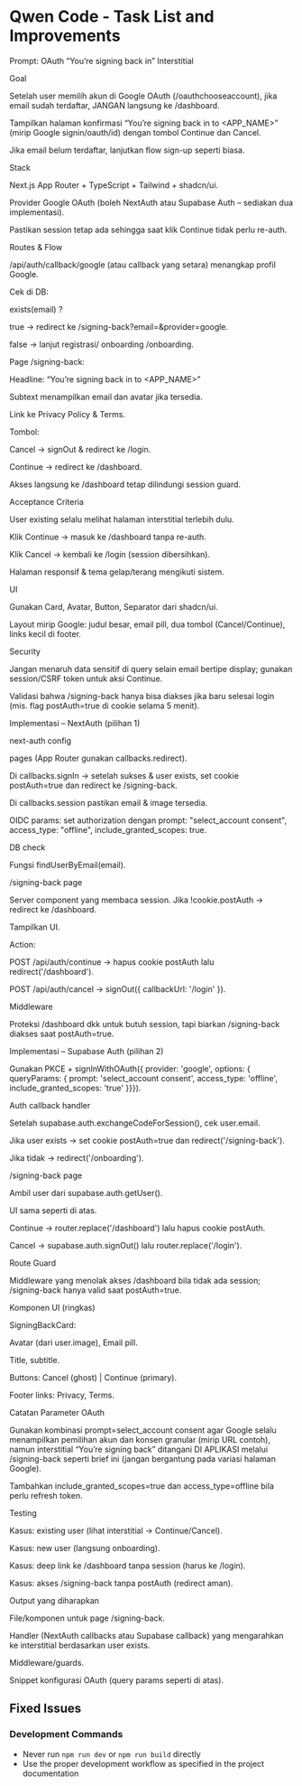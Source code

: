 # Qwen Code - Task List and Improvements
Prompt: OAuth “You’re signing back in” Interstitial

Goal

Setelah user memilih akun di Google OAuth (/oauthchooseaccount), jika email sudah terdaftar, JANGAN langsung ke /dashboard.

Tampilkan halaman konfirmasi “You’re signing back in to <APP_NAME>” (mirip Google signin/oauth/id) dengan tombol Continue dan Cancel.

Jika email belum terdaftar, lanjutkan flow sign-up seperti biasa.

Stack

Next.js App Router + TypeScript + Tailwind + shadcn/ui.

Provider Google OAuth (boleh NextAuth atau Supabase Auth – sediakan dua implementasi).

Pastikan session tetap ada sehingga saat klik Continue tidak perlu re-auth.

Routes & Flow

/api/auth/callback/google (atau callback yang setara) menangkap profil Google.

Cek di DB:

exists(email) ?

true → redirect ke /signing-back?email=<email>&provider=google.

false → lanjut registrasi/ onboarding /onboarding.

Page /signing-back:

Headline: “You’re signing back in to <APP_NAME>”

Subtext menampilkan email dan avatar jika tersedia.

Link ke Privacy Policy & Terms.

Tombol:

Cancel → signOut & redirect ke /login.

Continue → redirect ke /dashboard.

Akses langsung ke /dashboard tetap dilindungi session guard.

Acceptance Criteria

User existing selalu melihat halaman interstitial terlebih dulu.

Klik Continue → masuk ke /dashboard tanpa re-auth.

Klik Cancel → kembali ke /login (session dibersihkan).

Halaman responsif & tema gelap/terang mengikuti sistem.

UI

Gunakan Card, Avatar, Button, Separator dari shadcn/ui.

Layout mirip Google: judul besar, email pill, dua tombol (Cancel/Continue), links kecil di footer.

Security

Jangan menaruh data sensitif di query selain email bertipe display; gunakan session/CSRF token untuk aksi Continue.

Validasi bahwa /signing-back hanya bisa diakses jika baru selesai login (mis. flag postAuth=true di cookie selama 5 menit).

Implementasi – NextAuth (pilihan 1)

next-auth config

pages (App Router gunakan callbacks.redirect).

Di callbacks.signIn → setelah sukses & user exists, set cookie postAuth=true dan redirect ke /signing-back.

Di callbacks.session pastikan email & image tersedia.

OIDC params: set authorization dengan prompt: "select_account consent", access_type: "offline", include_granted_scopes: true.

DB check

Fungsi findUserByEmail(email).

/signing-back page

Server component yang membaca session. Jika !cookie.postAuth → redirect ke /dashboard.

Tampilkan UI.

Action:

POST /api/auth/continue → hapus cookie postAuth lalu redirect('/dashboard').

POST /api/auth/cancel → signOut({ callbackUrl: '/login' }).

Middleware

Proteksi /dashboard dkk untuk butuh session, tapi biarkan /signing-back diakses saat postAuth=true.

Implementasi – Supabase Auth (pilihan 2)

Gunakan PKCE + signInWithOAuth({ provider: 'google', options: { queryParams: { prompt: 'select_account consent', access_type: 'offline', include_granted_scopes: 'true' }}}).

Auth callback handler

Setelah supabase.auth.exchangeCodeForSession(), cek user.email.

Jika user exists → set cookie postAuth=true dan redirect('/signing-back').

Jika tidak → redirect('/onboarding').

/signing-back page

Ambil user dari supabase.auth.getUser().

UI sama seperti di atas.

Continue → router.replace('/dashboard') lalu hapus cookie postAuth.

Cancel → supabase.auth.signOut() lalu router.replace('/login').

Route Guard

Middleware yang menolak akses /dashboard bila tidak ada session; /signing-back hanya valid saat postAuth=true.

Komponen UI (ringkas)

SigningBackCard:

Avatar (dari user.image), Email pill.

Title, subtitle.

Buttons: Cancel (ghost) | Continue (primary).

Footer links: Privacy, Terms.

Catatan Parameter OAuth

Gunakan kombinasi prompt=select_account consent agar Google selalu menampilkan pemilihan akun dan konsen granular (mirip URL contoh), namun interstitial “You’re signing back” ditangani DI APLIKASI melalui /signing-back seperti brief ini (jangan bergantung pada variasi halaman Google).

Tambahkan include_granted_scopes=true dan access_type=offline bila perlu refresh token.

Testing

Kasus: existing user (lihat interstitial → Continue/Cancel).

Kasus: new user (langsung onboarding).

Kasus: deep link ke /dashboard tanpa session (harus ke /login).

Kasus: akses /signing-back tanpa postAuth (redirect aman).

Output yang diharapkan

File/komponen untuk page /signing-back.

Handler (NextAuth callbacks atau Supabase callback) yang mengarahkan ke interstitial berdasarkan user exists.

Middleware/guards.

Snippet konfigurasi OAuth (query params seperti di atas).

## Fixed Issues

### Development Commands
- Never run `npm run dev` or `npm run build` directly
- Use the proper development workflow as specified in the project documentation
